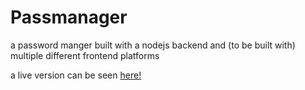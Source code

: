 # Passmanager
a password manger built with a nodejs backend and (to be built with) multiple different frontend platforms

a live version can be seen [here!](https://pass.tmanti.dev)
